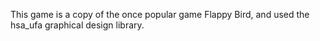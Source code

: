This game is a copy of the once popular game Flappy Bird, and used the hsa_ufa graphical design library.
